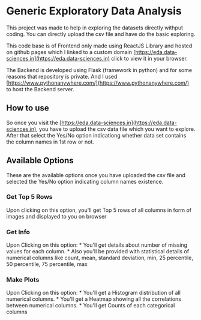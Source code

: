 # Generic Exploratory Data Analysis

This project was made to help in exploring the datasets directly withput coding. You can directly upload the csv file and have do the basic exploring.

This code base is of Frontend only made using ReactJS Library and hosted on github pages which I linked to a custom domain [https://eda.data-sciences.in](https://eda.data-sciences.in) click to view it in your browser.

The Backend is developed using Flask (framework in python) and for some reasons that repository is private. And I used [https://www.pythonanywhere.com/](https://www.pythonanywhere.com/) to host the Backend server.

## How to use

So once you visit the [https://eda.data-sciences.in](https://eda.data-sciences.in), you have to upload the csv data file which you want to explore. After that select the Yes/No option indicationg whether data set contains the column names in 1st row or not.

## Available Options

These are the available options once you have uploaded the csv file and selected the Yes/No option indicating column names existence.

### Get Top 5 Rows

Upon clicking on this option, you'll get Top 5 rows of all columns in form of images and displayed to you on browser

### Get Info

Upon Clicking on this option:
    * You'll get details about number of missing values for each column.
    * Also you'll be provided with statistical details of numerical columns like count, mean, standard deviation, min, 25 percentile, 50 percentile, 75 percentile, max

### Make Plots

Upon Clicking on this option:
    * You'll get a Histogram distribution of all numerical columns.
    * You'll get a Heatmap showing all the correlations between numerical columns.
    * You'll get Counts of each categorical columns